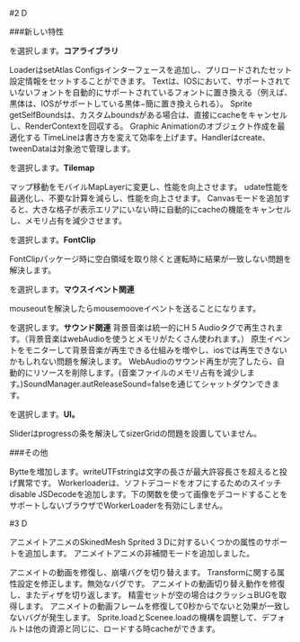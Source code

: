 #2 D

###新しい特性

を選択します。**コアライブラリ**

LoaderはsetAtlas Configsインターフェースを追加し、プリロードされたセット設定情報をセットすることができます。
Textは、IOSにおいて、サポートされていないフォントを自動的にサポートされているフォントに置き換える（例えば、黒体は、IOSがサポートしている黒体−簡に置き換えられる）。
Sprite getSelfBoundsは、カスタムboundsがある場合は、直接にcacheをキャンセルし、RenderContextを回収する。
Graphic Animationのオブジェクト作成を最適化する
TimeLineは書き方を変えて効率を上げます。Handlerはcreate、tweenDataは対象池で管理します。

を選択します。**Tilemap**

マップ移動をモバイルMapLayerに変更し、性能を向上させます。
udate性能を最適化し、不要な計算を減らし、性能を向上させます。
Canvasモードを追加すると、大きな格子が表示エリアにいない時に自動的にcacheの機能をキャンセルし、メモリ占有を減少させます。

を選択します。**FontClip**

FontClipパッケージ時に空白領域を取り除くと運転時に結果が一致しない問題を解決します。


を選択します。**マウスイベント関連**

mouseoutを解決したらmousemooveイベントを送ることになります。

を選択します。**サウンド関連**
背景音楽は統一的にH 5 Audioタグで再生されます。（背景音楽はwebAudioを使うとメモリがたくさん使われます。）
原生イベントをモニターして背景音楽が再生できる仕組みを増やし、iosでは再生できないかもしれない問題を解決します。
WebAudioのサウンド再生が完了したら、自動的にリソースを削除します。(音楽ファイルのメモリ占有を減少します。)SoundManager.autReleaseSound=falseを通じてシャットダウンできます。

を選択します。**UI。**

Sliderはprogressの条を解決してsizerGridの問題を設置していません。


###その他

Bytteを増加します。writeUTFstringは文字の長さが最大許容長さを超えると投げ異常です。
Workerloaderは、ソフトデコードをオフにするためのスイッチdisable JSDecodeを追加します。下の関数を使って画像をデコードすることをサポートしないブラウザでWorkerLoaderを有効にしません。



#3 D

アニメイトアニメのSkinedMesh Sprited 3 Dに対するいくつかの属性のサポートを追加します。
アニメイトアニメの非補間モードを追加しました。

アニメイトの動画を修復し、崩壊バグを切り替えます。
Transformに関する属性設定を修正します。無効なバグです。
アニメイトの動画切り替え動作を修復し、またディザを切り返します。
精霊セットが空の場合はクラッシュBUGを取得します。
アニメイトの動画フレームを修復して0秒からでないと効果が一致しないバグが発生します。
Sprite.loadとScenee.loadの機構を調整して、デフォルトは他の資源と同じに、ロードする時cacheができます。



